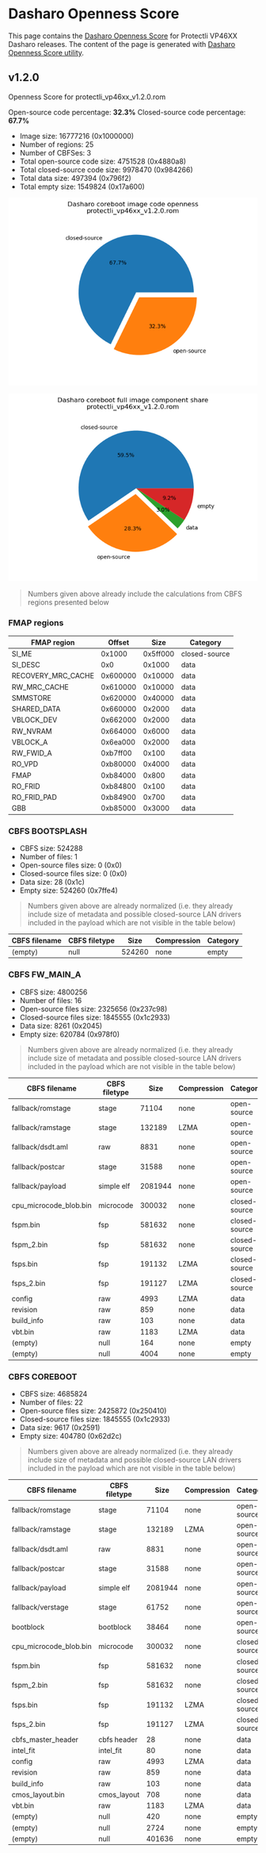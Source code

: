 # Dasharo Openness Score

This page contains the [Dasharo Openness
Score](../../glossary.md#dasharo-openness-score) for Protectli VP46XX Dasharo
releases. The content of the page is generated with [Dasharo Openness Score
utility](https://github.com/Dasharo/Openness-Score).

## v1.2.0

Openness Score for protectli_vp46xx_v1.2.0.rom

Open-source code percentage: **32.3%**
Closed-source code percentage: **67.7%**

* Image size: 16777216 (0x1000000)
* Number of regions: 25
* Number of CBFSes: 3
* Total open-source code size: 4751528 (0x4880a8)
* Total closed-source code size: 9978470 (0x984266)
* Total data size: 497394 (0x796f2)
* Total empty size: 1549824 (0x17a600)

![](protectli_vp46xx_v1.2.0.rom_openness_chart.png)

![](protectli_vp46xx_v1.2.0.rom_openness_chart_full_image.png)

> Numbers given above already include the calculations from CBFS regions
> presented below

### FMAP regions

| FMAP region | Offset | Size | Category |
| ----------- | ------ | ---- | -------- |
| SI_ME | 0x1000 | 0x5ff000 | closed-source |
| SI_DESC | 0x0 | 0x1000 | data |
| RECOVERY_MRC_CACHE | 0x600000 | 0x10000 | data |
| RW_MRC_CACHE | 0x610000 | 0x10000 | data |
| SMMSTORE | 0x620000 | 0x40000 | data |
| SHARED_DATA | 0x660000 | 0x2000 | data |
| VBLOCK_DEV | 0x662000 | 0x2000 | data |
| RW_NVRAM | 0x664000 | 0x6000 | data |
| VBLOCK_A | 0x6ea000 | 0x2000 | data |
| RW_FWID_A | 0xb7ff00 | 0x100 | data |
| RO_VPD | 0xb80000 | 0x4000 | data |
| FMAP | 0xb84000 | 0x800 | data |
| RO_FRID | 0xb84800 | 0x100 | data |
| RO_FRID_PAD | 0xb84900 | 0x700 | data |
| GBB | 0xb85000 | 0x3000 | data |

### CBFS BOOTSPLASH

* CBFS size: 524288
* Number of files: 1
* Open-source files size: 0 (0x0)
* Closed-source files size: 0 (0x0)
* Data size: 28 (0x1c)
* Empty size: 524260 (0x7ffe4)

> Numbers given above are already normalized (i.e. they already include size
> of metadata and possible closed-source LAN drivers included in the payload
 > which are not visible in the table below)

| CBFS filename | CBFS filetype | Size | Compression | Category |
| ------------- | ------------- | ---- | ----------- | -------- |
| (empty) | null | 524260 | none | empty |

### CBFS FW_MAIN_A

* CBFS size: 4800256
* Number of files: 16
* Open-source files size: 2325656 (0x237c98)
* Closed-source files size: 1845555 (0x1c2933)
* Data size: 8261 (0x2045)
* Empty size: 620784 (0x978f0)

> Numbers given above are already normalized (i.e. they already include size
> of metadata and possible closed-source LAN drivers included in the payload
 > which are not visible in the table below)

| CBFS filename | CBFS filetype | Size | Compression | Category |
| ------------- | ------------- | ---- | ----------- | -------- |
| fallback/romstage | stage | 71104 | none | open-source |
| fallback/ramstage | stage | 132189 | LZMA | open-source |
| fallback/dsdt.aml | raw | 8831 | none | open-source |
| fallback/postcar | stage | 31588 | none | open-source |
| fallback/payload | simple elf | 2081944 | none | open-source |
| cpu_microcode_blob.bin | microcode | 300032 | none | closed-source |
| fspm.bin | fsp | 581632 | none | closed-source |
| fspm_2.bin | fsp | 581632 | none | closed-source |
| fsps.bin | fsp | 191132 | LZMA | closed-source |
| fsps_2.bin | fsp | 191127 | LZMA | closed-source |
| config | raw | 4993 | LZMA | data |
| revision | raw | 859 | none | data |
| build_info | raw | 103 | none | data |
| vbt.bin | raw | 1183 | LZMA | data |
| (empty) | null | 164 | none | empty |
| (empty) | null | 4004 | none | empty |

### CBFS COREBOOT

* CBFS size: 4685824
* Number of files: 22
* Open-source files size: 2425872 (0x250410)
* Closed-source files size: 1845555 (0x1c2933)
* Data size: 9617 (0x2591)
* Empty size: 404780 (0x62d2c)

> Numbers given above are already normalized (i.e. they already include size
> of metadata and possible closed-source LAN drivers included in the payload
 > which are not visible in the table below)

| CBFS filename | CBFS filetype | Size | Compression | Category |
| ------------- | ------------- | ---- | ----------- | -------- |
| fallback/romstage | stage | 71104 | none | open-source |
| fallback/ramstage | stage | 132189 | LZMA | open-source |
| fallback/dsdt.aml | raw | 8831 | none | open-source |
| fallback/postcar | stage | 31588 | none | open-source |
| fallback/payload | simple elf | 2081944 | none | open-source |
| fallback/verstage | stage | 61752 | none | open-source |
| bootblock | bootblock | 38464 | none | open-source |
| cpu_microcode_blob.bin | microcode | 300032 | none | closed-source |
| fspm.bin | fsp | 581632 | none | closed-source |
| fspm_2.bin | fsp | 581632 | none | closed-source |
| fsps.bin | fsp | 191132 | LZMA | closed-source |
| fsps_2.bin | fsp | 191127 | LZMA | closed-source |
| cbfs_master_header | cbfs header | 28 | none | data |
| intel_fit | intel_fit | 80 | none | data |
| config | raw | 4993 | LZMA | data |
| revision | raw | 859 | none | data |
| build_info | raw | 103 | none | data |
| cmos_layout.bin | cmos_layout | 708 | none | data |
| vbt.bin | raw | 1183 | LZMA | data |
| (empty) | null | 420 | none | empty |
| (empty) | null | 2724 | none | empty |
| (empty) | null | 401636 | none | empty |
